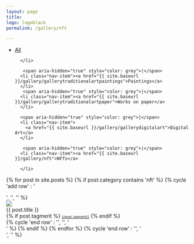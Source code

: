```yaml
---
layout: page
title:
logo: logoblack
permalink: /gallery/nft

---
```


<nav class="navbarshop">




<ul>
      <li class="nav-item">
        <a href="{{ site.baseurl }}/gallery/">All</a>
       
      </li>
      
       <span aria-hidden="true" style="color: grey">|</span>
      <li class="nav-item"><a href="{{ site.baseurl }}/gallery/gallerytraditionalartpaintings">Paintings</a>
      </li>
       <span aria-hidden="true" style="color: grey">|</span>
      <li class="nav-item"><a href="{{ site.baseurl }}/gallery/gallerytraditionalartpaper">Works on paper</a>
      </li>

      <span aria-hidden="true" style="color: grey">|</span>
      <li class="nav-item">
        <a href="{{ site.baseurl }}/gallery/gallerydigitalart">Digital Art</a>
      </li>
      
       <span aria-hidden="true" style="color: grey">|</span>
      <li class="nav-item"><a href="{{ site.baseurl }}/gallery/nft">NFTs</a>
      
      </li>

      
  </ul>
  </nav>   
  
<div>

{% for post in site.posts %}
{% if post.category contains 'nft' 
%}
    {% cycle 'add row' : '<div class="row">', '', '' %}
        <div class="column column-33">
            <div class="preview-panel">
                <a href="{{ post.url | prepend: site.baseurl }}">
                    <img src="{{ post.preview }}">
                </a>
                <div class="post-title">{{ post.title }}</div>
               {% if post.tagmerit %}
                <a href="#" class="tag" style="font-size: 9px;">{{post. tagmerit}}</a>
                {% endif %}
           </div>
        </div>
{% cycle 'end row' : '', '', '</div>' %}
{% endif %}
{% endfor %}
{% cycle 'end row' : '', '</div>', '</div>' %}
</div>